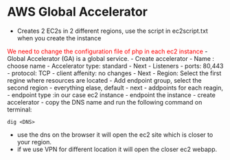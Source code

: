 # AWS Global Accelerator

- Creates 2 EC2s in 2 different regions, use the script in ec2script.txt when you create the instance
<span style="color:red">
We need to change the configuration file of php in each ec2 instance
</span>
- Global Accelerator (GA) is a global service.
- Create accelerator
- Name : choose name
- Accelerator type: standard
- Next
- Listeners
- ports: 80,443
- protocol: TCP
- client affenity: no changes
- Next
- Region: Select the first regine where resources are located
- Add endpoint group, select the second region
- everything elase, default
- next
- addpoints for each reagin, 
- endpoint type :in our case ec2 instance
- endpoint the instance
- create accelerator 
- copy the DNS name and run the following command on terminal:

```shell
dig <DNS>
```
- use the dns on the browser it will open the ec2 site which is closer to your region.
- if we use VPN for different location it will open the closer ec2 webapp.


